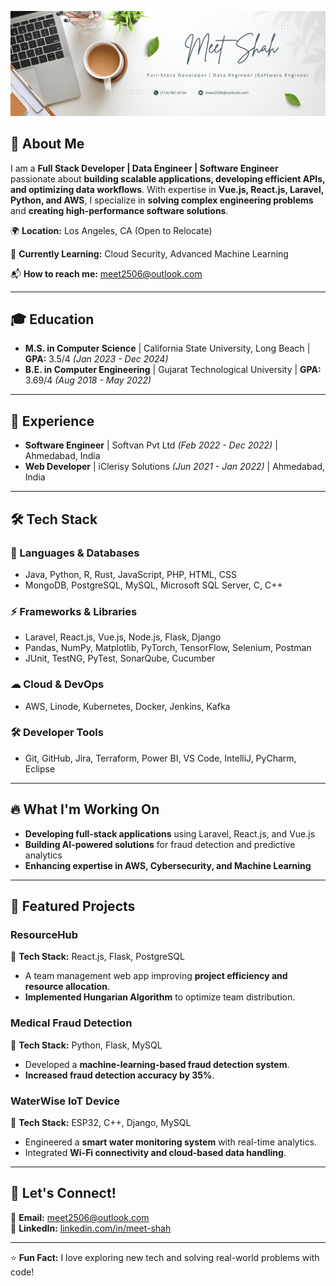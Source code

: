 

![Profile Banner](https://github.com/meets2506/meets2506/blob/main/Manager%20Marketing.jpg)

## 🚀 About Me  

I am a **Full Stack Developer | Data Engineer | Software Engineer** passionate about **building scalable applications, developing efficient APIs, and optimizing data workflows**. With expertise in **Vue.js, React.js, Laravel, Python, and AWS**, I specialize in **solving complex engineering problems** and **creating high-performance software solutions**.

🌍 **Location:** Los Angeles, CA (Open to Relocate)  

🌱 **Currently Learning:** Cloud Security, Advanced Machine Learning  

📬 **How to reach me:** [meet2506@outlook.com](mailto:meet2506@outlook.com)  

---

## 🎓 Education  

- **M.S. in Computer Science** | California State University, Long Beach | **GPA:** 3.5/4 *(Jan 2023 - Dec 2024)*  
- **B.E. in Computer Engineering** | Gujarat Technological University | **GPA:** 3.69/4 *(Aug 2018 - May 2022)*  

---

## 💼 Experience  

- **Software Engineer** | Softvan Pvt Ltd *(Feb 2022 - Dec 2022)* | Ahmedabad, India  
- **Web Developer** | iClerisy Solutions *(Jun 2021 - Jan 2022)* | Ahmedabad, India  

---

## 🛠 Tech Stack  

### 🚀 Languages & Databases  
- Java, Python, R, Rust, JavaScript, PHP, HTML, CSS  
- MongoDB, PostgreSQL, MySQL, Microsoft SQL Server, C, C++  

### ⚡ Frameworks & Libraries  
- Laravel, React.js, Vue.js, Node.js, Flask, Django  
- Pandas, NumPy, Matplotlib, PyTorch, TensorFlow, Selenium, Postman  
- JUnit, TestNG, PyTest, SonarQube, Cucumber  

### ☁ Cloud & DevOps  
- AWS, Linode, Kubernetes, Docker, Jenkins, Kafka  

### 🛠 Developer Tools  
- Git, GitHub, Jira, Terraform, Power BI, VS Code, IntelliJ, PyCharm, Eclipse  

---

## 🔥 What I'm Working On  

- **Developing full-stack applications** using Laravel, React.js, and Vue.js  
- **Building AI-powered solutions** for fraud detection and predictive analytics  
- **Enhancing expertise in AWS, Cybersecurity, and Machine Learning**  

---

## 📌 Featured Projects  

### **ResourceHub**  
🚀 **Tech Stack:** React.js, Flask, PostgreSQL  
- A team management web app improving **project efficiency and resource allocation**.  
- **Implemented Hungarian Algorithm** to optimize team distribution.  

### **Medical Fraud Detection**  
🚀 **Tech Stack:** Python, Flask, MySQL  
- Developed a **machine-learning-based fraud detection system**.  
- **Increased fraud detection accuracy by 35%**.  

### **WaterWise IoT Device**  
🚀 **Tech Stack:** ESP32, C++, Django, MySQL  
- Engineered a **smart water monitoring system** with real-time analytics.  
- Integrated **Wi-Fi connectivity and cloud-based data handling**.  

---

## 🤝 Let's Connect!  

📧 **Email:** [meet2506@outlook.com](mailto:meet2506@outlook.com)  
🔗 **LinkedIn:** [linkedin.com/in/meet-shah](https://www.linkedin.com/in/meet-s-shah)  

---

⭐ **Fun Fact:** I love exploring new tech and solving real-world problems with code!  

